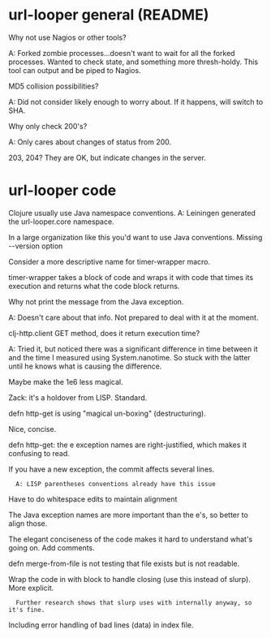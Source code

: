 url-looper general (README)
===========================

Why not use Nagios or other tools?

   A: Forked zombie processes...doesn't want to wait for all the forked processes. Wanted to check state, and something more thresh-holdy. This tool can output and be piped to Nagios.

MD5 collision possibilities?

   A: Did not consider likely enough to worry about. If it happens, will switch to SHA.

Why only check 200's?

   A: Only cares about changes of status from 200.

   203, 204? They are OK, but indicate changes in the server.

url-looper code
===============

Clojure usually use Java namespace conventions. A: Leiningen generated the url-looper.core namespace.

In a large organization like this you'd want to use Java conventions. Missing --version option

Consider a more descriptive name for timer-wrapper macro.

   timer-wrapper takes a block of code and wraps it with code that times its execution and returns what the code block returns.

Why not print the message from the Java exception.

   A: Doesn't care about that info. Not prepared to deal with it at the moment.

clj-http.client GET method, does it return execution time?

   A: Tried it, but noticed there was a significant difference in time between it and the time I measured using System.nanotime. So stuck with the latter until he knows what is causing the difference.

Maybe make the 1e6 less magical.

   Zack: it's a holdover from LISP. Standard.

defn http-get is using "magical un-boxing" (destructuring).

   Nice, concise.

defn http-get: the e exception names are right-justified, which makes it confusing to read.

   If you have a new exception, the commit affects several lines.

      A: LISP parentheses conventions already have this issue

   Have to do whitespace edits to maintain alignment

   The Java exception names are more important than the e's, so better to align those.

The elegant conciseness of the code makes it hard to understand what's going on. Add comments.

defn merge-from-file is not testing that file exists but is not readable.

   Wrap the code in with block to handle closing (use this instead of slurp). More explicit.

      Further research shows that slurp uses with internally anyway, so it's fine.

   Including error handling of bad lines (data) in index file.
